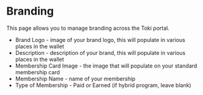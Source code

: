 # Branding

This page allows you to manage branding across the Toki portal.

* Brand Logo - image of your brand logo, this will populate in various places in the wallet
* Description - description of your brand, this will populate in various places in the wallet&#x20;
* Membership Card Image - the image that will populate on your standard membership card
* Membership Name - name of your membership
* Type of Membership - Paid or Earned (if hybrid program, leave blank)
